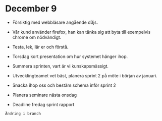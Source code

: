 # December 9

- Försiktig med webbläsare angående d3js.

- Vår kund använder firefox, han kan tänka sig att byta till exempelvis chrome om nödvändigt.

- Testa, lek, lär er och förstå.

- Torsdag kort presentation om hur systemet hänger ihop.

- Summera sprinten, vart är vi kunskapsmässigt.

- Utvecklingteamet vet bäst, planera sprint 2 på möte i början av januari.

- Snacka ihop oss och bestäm schema inför sprint 2

- Planera seminare nästa onsdag

- Deadline fredag sprint rapport

```Ändring i branch```
